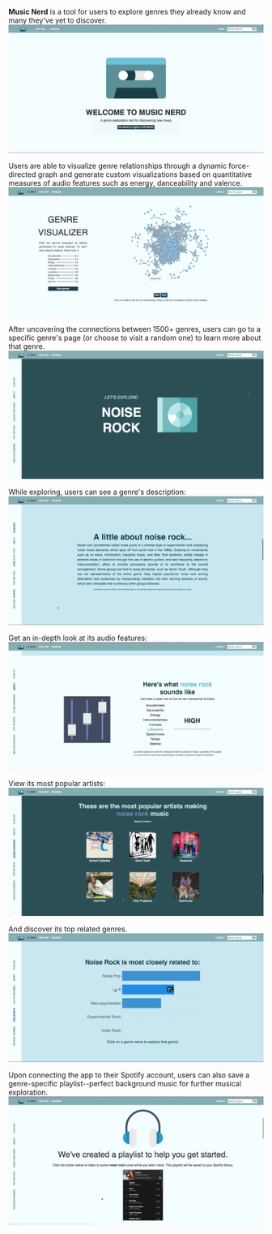 **Music Nerd** is a tool for users to explore genres they already know and many they've yet to discover. 
![alt text](https://github.com/briafincher/music-nerd/blob/master/screenshots/home.png)


Users are able to visualize genre relationships through a dynamic force-directed graph and generate custom visualizations based on quantitative measures of audio features such as energy, danceability and valence. 
![alt text](https://github.com/briafincher/music-nerd/blob/master/screenshots/map.png)


After uncovering the connections between 1500+ genres, users can go to a specific genre's page (or choose to visit a random one) to learn more about that genre.
![alt text](https://github.com/briafincher/music-nerd/blob/master/screenshots/genre.png)


While exploring, users can see a genre's description:
![alt text](https://github.com/briafincher/music-nerd/blob/master/screenshots/description.png)


Get an in-depth look at its audio features:
![alt text](https://github.com/briafincher/music-nerd/blob/master/screenshots/features.png)


View its most popular artists:
![alt text](https://github.com/briafincher/music-nerd/blob/master/screenshots/artists.png)


And discover its top related genres.
![alt text](https://github.com/briafincher/music-nerd/blob/master/screenshots/related.png)


Upon connecting the app to their Spotify account, users can also save a genre-specific playlist--perfect background music for further musical exploration.
![alt text](https://github.com/briafincher/music-nerd/blob/master/screenshots/playlist.png)
